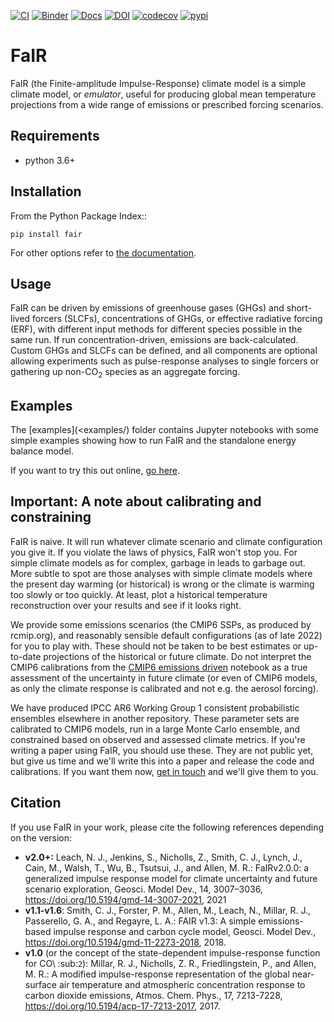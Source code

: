 [![CI](https://github.com/OMS-NetZero/FAIR/actions/workflows/checks.yml/badge.svg)](https://github.com/OMS-NetZero/FAIR/actions)
[![Binder](https://mybinder.org/badge.svg)](https://mybinder.org/v2/gh/OMS-NetZero/FAIR/master?filepath=examples/basic_run_example.ipynb)
[![Docs](https://readthedocs.org/projects/fair/badge/?version=latest)](http://fair.readthedocs.io/en/latest/?badge=latest)
[![DOI](https://zenodo.org/badge/DOI/10.5281/zenodo.1247898.svg)](https://doi.org/10.5281/zenodo.1247898)
[![codecov](https://codecov.io/gh/OMS-NetZero/FAIR/branch/master/graph/badge.svg)](https://codecov.io/gh/OMS-NetZero/FAIR)
[![pypi](https://img.shields.io/pypi/v/fair)](https://pypi.org/project/fair/)

FaIR
====

FaIR (the Finite-amplitude Impulse-Response) climate model is a simple climate model, or *emulator*, useful for producing global mean temperature projections from a wide range of emissions or prescribed forcing scenarios.

Requirements
------------

- python 3.6+


Installation
------------

From the Python Package Index::

    pip install fair

For other options refer to [the documentation](https://docs.fairmodel.net/en/latest/install.html).

Usage
-----

FaIR can be driven by emissions of greenhouse gases (GHGs) and short-lived forcers (SLCFs), concentrations of GHGs, or effective radiative forcing (ERF), with different input methods for different species possible in the same run. If run concentration-driven, emissions are back-calculated. Custom GHGs and SLCFs can be defined, and all components are optional allowing experiments such as pulse-response analyses to single forcers or gathering up non-CO<sub>2</sub> species as an aggregate forcing.

Examples
--------

The [examples](<examples/) folder contains Jupyter notebooks with some simple examples showing how to run FaIR and the standalone energy balance model.

If you want to try this out online, [go here](https://mybinder.org/v2/gh/OMS-NetZero/FAIR/master?filepath=examples/basic_run_example.ipynb).


Important: A note about calibrating and constraining
----------------------------------------------------

FaIR is naive. It will run whatever climate scenario and climate configuration you give it. If you violate the laws of physics, FaIR won't stop you. For simple climate models as for complex, garbage in leads to garbage out.  More subtle to spot are those analyses with simple climate models where the present day warming (or historical) is wrong or the climate is warming too slowly or too quickly. At least, plot a historical temperature reconstruction over your results and see if it looks right.

We provide some emissions scenarios (the CMIP6 SSPs, as produced by rcmip.org), and reasonably sensible default configurations (as of late 2022) for you to play with. These should not be taken to be best estimates or up-to-date projections of the historical or future climate. Do not interpret the CMIP6 calibrations from the [CMIP6 emissions driven](examples/cmip6_ssp_emissions_run.ipynb) notebook as a true assessment of the uncertainty in future climate (or even of CMIP6 models, as only the climate response is calibrated and not e.g. the aerosol forcing).

We have produced IPCC AR6 Working Group 1 consistent probabilistic ensembles elsewhere in another repository. These parameter sets are calibrated to CMIP6 models, run in a large Monte Carlo ensemble, and constrained based on observed and assessed climate metrics. If you're writing a paper using FaIR, you should use these. They are not public yet, but give us time and we'll write this into a paper and release the code and calibrations. If you want them now, [get in touch](https://homepages.see.leeds.ac.uk/~mencsm/contact.htm) and we'll give them to you.

Citation
--------

If you use FaIR in your work, please cite the following references depending on the version:

- **v2.0+:** Leach, N. J., Jenkins, S., Nicholls, Z., Smith, C. J., Lynch, J., Cain, M., Walsh, T., Wu, B., Tsutsui, J., and Allen, M. R.: FaIRv2.0.0: a generalized impulse response model for climate uncertainty and future scenario exploration, Geosci. Model Dev., 14, 3007–3036, https://doi.org/10.5194/gmd-14-3007-2021, 2021
- **v1.1-v1.6**: Smith, C. J., Forster, P. M., Allen, M., Leach, N., Millar, R. J., Passerello, G. A., and Regayre, L. A.: FAIR v1.3: A simple emissions-based impulse response and carbon cycle model, Geosci. Model Dev., https://doi.org/10.5194/gmd-11-2273-2018, 2018.
- **v1.0** (or the concept of the state-dependent impulse-response function for CO\ :sub:`2`): Millar, R. J., Nicholls, Z. R., Friedlingstein, P., and Allen, M. R.: A modified impulse-response representation of the global near-surface air temperature and atmospheric concentration response to carbon dioxide emissions, Atmos. Chem. Phys., 17, 7213-7228, https://doi.org/10.5194/acp-17-7213-2017, 2017.
